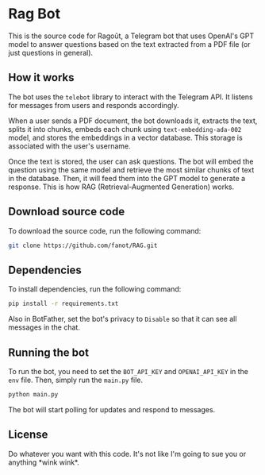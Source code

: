 # Rag Bot

This is the source code for Ragoût, a Telegram bot that uses OpenAI's GPT model to answer questions based on the text extracted from a PDF file (or just questions in general).

## How it works

The bot uses the `telebot` library to interact with the Telegram API. It listens for messages from users and responds accordingly.

When a user sends a PDF document, the bot downloads it, extracts the text, splits it into chunks, embeds each chunk using `text-embedding-ada-002` model, and stores the embeddings in a vector database. This storage is associated with the user's username.

Once the text is stored, the user can ask questions. The bot will embed the question using the same model and retrieve the most similar chunks of text in the database. Then, it will feed them into the GPT model to generate a response. This is how RAG (Retrieval-Augmented Generation) works.


## Download source code

To download the source code, run the following command:

```bash
git clone https://github.com/fanot/RAG.git
```

## Dependencies

To install dependencies, run the following command:

```bash
pip install -r requirements.txt
```
Also in BotFather, set the bot's privacy to `Disable` so that it can see all messages in the chat.

## Running the bot

To run the bot, you need to set the `BOT_API_KEY` and `OPENAI_API_KEY` in the `env` file. Then, simply run the `main.py` file.

```bash
python main.py
```

The bot will start polling for updates and respond to messages.

## License

Do whatever you want with this code. It's not like I'm going to sue you or anything \*wink wink\*.



